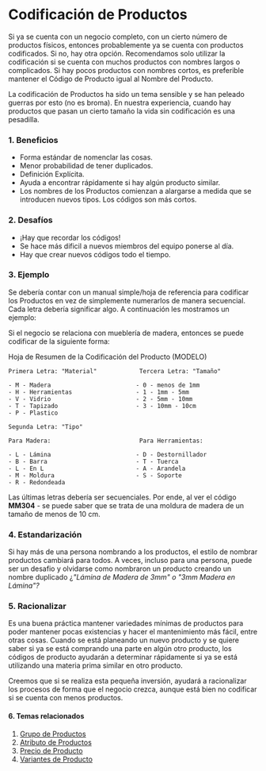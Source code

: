 <!-- add-breadcrumbs -->
# Codificación de Productos

Si ya se cuenta con un negocio completo, con un cierto número de productos físicos, 
entonces probablemente ya se cuenta con productos codificados. Si no, hay otra opción.
Recomendamos solo utilizar la codificación si se cuenta con muchos productos con nombres largos o complicados.
Si hay pocos productos con nombres cortos, es preferible 
mantener el Código de Producto igual al Nombre del Producto. 

La codificación de Productos ha sido un tema sensible y se han peleado guerras por esto 
(no es broma). En nuestra experiencia, cuando hay productos que pasan un cierto tamaño
la vida sin codificación es una pesadilla.

### 1. Beneficios

  * Forma estándar de nomenclar las cosas.
  * Menor probabilidad de tener duplicados.
  * Definición Explícita.
  * Ayuda a encontrar rápidamente si hay algún producto similar.
  * Los nombres de los Productos comienzan a alargarse a medida que se introducen nuevos tipos. Los códigos son más cortos. 

### 2. Desafíos

  * ¡Hay que recordar los códigos!
  * Se hace más dificil a nuevos miembros del equipo ponerse al día. 
  * Hay que crear nuevos códigos todo el tiempo.

### 3. Ejemplo

Se debería contar con un manual simple/hoja de referencia para codificar los Productos 
en vez de simplemente numerarlos de manera secuencial. Cada letra debería significar algo.
A continuación les mostramos un ejemplo:

Si el negocio se relaciona con mueblería de madera, entonces se puede codificar de la siguiente forma: 

Hoja de Resumen de la Codificación del Producto (MODELO)

    
    
    Primera Letra: "Material"            Tercera Letra: "Tamaño"
    
    - M - Madera                        - 0 - menos de 1mm
    - H - Herramientas                  - 1 - 1mm - 5mm
    - V - Vidrio                        - 2 - 5mm - 10mm
    - T - Tapizado                      - 3 - 10mm - 10cm
    - P - Plastico
    
    Segunda Letra: "Tipo"
    
    Para Madera:                         Para Herramientas:
    
    - L - Lámina                        - D - Destornillador
    - B - Barra                         - T - Tuerca
    - L - En L                          - A - Arandela
    - M - Moldura                       - S - Soporte
    - R - Redondeada
    

Las últimas letras debería ser secuenciales. Por ende, al ver el código **MM304** \-
se puede saber que se trata de una moldura de madera de un tamaño de menos de 10 cm.

### 4. Estandarización

Si hay más de una persona nombrando a los productos, el estilo de nombrar productos 
cambiará para todos. A veces, incluso para una persona, puede ser un desafio y olvidarse como nombraron un producto
creando un nombre duplicado ¿_"Lámina de Madera de 3mm" o
"3mm Madera en Lámina"?_

### 5. Racionalizar

Es una buena práctica mantener variedades mínimas de productos para poder 
mantener pocas existencias y hacer el mantenimiento más fácil, entre otras cosas. Cuando se está planeando un nuevo 
producto y se quiere saber si ya se está comprando una parte en algún 
otro producto, los códigos de producto ayudarán a determinar rápidamente si ya se está utilizando
una materia prima similar en otro producto.

Creemos que si se realiza esta pequeña inversión, ayudará a racionalizar 
los procesos de forma que el negocio crezca, aunque está bien no codificar si se cuenta 
con menos productos.

#### 6. Temas relacionados
1. [Grupo de Productos](/docs/user/manual/en/stock/item-group)
1. [Atributo de Productos](/docs/user/manual/en/stock/item-attribute)
1. [Precio de Producto](/docs/user/manual/en/stock/item-price)
1. [Variantes de Producto](/docs/user/manual/en/stock/item-variants)

